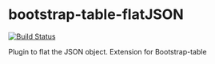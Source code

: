 bootstrap-table-flatJSON
========================

[![Build Status](https://travis-ci.org/djhvscf/bootstrap-table-flatJSON.svg?branch=master)](https://travis-ci.org/djhvscf/bootstrap-table-flatJSON)

Plugin to flat the JSON object. Extension for Bootstrap-table
